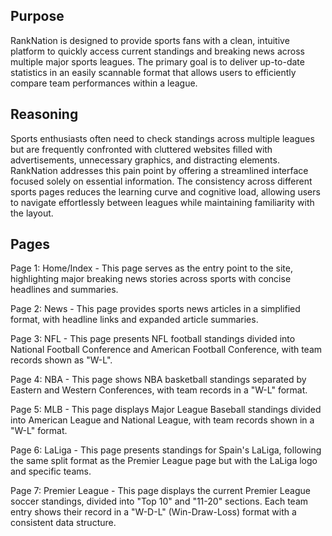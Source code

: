 ## Purpose
RankNation is designed to provide sports fans with a clean, intuitive platform to quickly access
current standings and breaking news across multiple major sports leagues. The primary goal is to
deliver up-to-date statistics in an easily scannable format that allows users to efficiently compare
team performances within a league.


## Reasoning
Sports enthusiasts often need to check standings across multiple leagues but are frequently
confronted with cluttered websites filled with advertisements, unnecessary graphics, and
distracting elements. RankNation addresses this pain point by offering a streamlined interface
focused solely on essential information. The consistency across different sports pages reduces
the learning curve and cognitive load, allowing users to navigate effortlessly between leagues
while maintaining familiarity with the layout.

## Pages
Page 1: Home/Index - This page serves as the entry point to the site, highlighting major breaking news
stories across sports with concise headlines and summaries.

Page 2: News - This page provides sports news articles in a simplified format, with headline links
and expanded article summaries.

Page 3: NFL - This page presents NFL football standings divided into National Football
Conference and American Football Conference, with team records shown as "W-L".

Page 4: NBA - This page shows NBA basketball standings separated by Eastern and Western
Conferences, with team records in a "W-L" format.

Page 5: MLB - This page displays Major League Baseball standings divided into American
League and National League, with team records shown in a "W-L" format.

Page 6: LaLiga - This page presents standings for Spain's LaLiga, following the same split format as
the Premier League page but with the LaLiga logo and specific teams.

Page 7: Premier League - This page displays the current Premier League soccer standings, divided into "Top
10" and "11-20" sections. Each team entry shows their record in a "W-D-L" (Win-Draw-Loss)
format with a consistent data structure.

